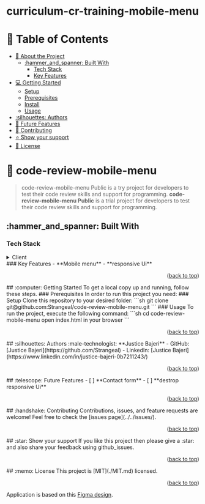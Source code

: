 # curriculum-cr-training-mobile-menu
<!-- TABLE OF CONTENTS -->
# :green_book: Table of Contents
- [:book: About the Project](#about-project)
  - [:hammer_and_spanner: Built With](#built-with)
    - [Tech Stack](#tech-stack)
    - [Key Features](#key-features)
- [:computer: Getting Started](#getting-started)
  - [Setup](#setup)
  - [Prerequisites](#prerequisites)
  - [Install](#install)
  - [Usage](#usage)
- [:silhouettes: Authors](#authors)
- [:telescope: Future Features](#future-features)
- [:handshake: Contributing](#contributing)
- [:star:️ Show your support](#support)
- [:memo: License](#license)
<!-- PROJECT DESCRIPTION -->
# :book: code-review-mobile-menu <a name="about-project"></a>
> code-review-mobile-menu
> Public is a try project for developers to test their code review skills and support for programming.
**code-review-mobile-menu
Public** is a trial project for developers to test their code review skills and support for programming.
## :hammer_and_spanner: Built With <a name="built-with"></a>
### Tech Stack <a name="tech-stack"></a>
<details>
  <summary>Client</summary>
  <ul>
    <li><a href="https://reactjs.org/">Javascript</a></li>
    <li><a href="https://reactjs.org/">CSS</a></li>
    <li><a href="https://reactjs.org/">HTML</a></li>
  </ul>
</details>
<!-- Features -->
### Key Features <a name="key-features"></a>
- **Mobile menu**
- **responsive Ui**
<p align="right">(<a href="#readme-top">back to top</a>)</p>
<!-- GETTING STARTED -->
## :computer: Getting Started <a name="getting-started"></a>
To get a local copy up and running, follow these steps.
### Prerequisites
In order to run this project you need:
### Setup
Clone this repository to your desired folder:
```sh
  git clone git@github.com:Strangeal/code-review-mobile-menu.git
```
### Usage
To run the project, execute the following command:
```sh
  cd code-review-mobile-menu
  open index.html in your browser
```
<p align="right">(<a href="#readme-top">back to top</a>)</p>
<!-- AUTHORS -->
## :silhouettes: Authors <a name="authors"></a>
:male-technologist: **Justice Bajeri**
- GitHub: [Justice Bajeri](https://github.com/Strangeal)
- LinkedIn: [Justice Bajeri](https://www.linkedin.com/in/justice-bajeri-0b7211243/)
<p align="right">(<a href="#readme-top">back to top</a>)</p>
<!-- FUTURE FEATURES -->
## :telescope: Future Features <a name="future-features"></a>
- [ ] **Contact form**
- [ ] **destrop responsive Ui**
<p align="right">(<a href="#readme-top">back to top</a>)</p>
<!-- CONTRIBUTING -->
## :handshake: Contributing <a name="contributing"></a>
Contributions, issues, and feature requests are welcome!
Feel free to check the [issues page](../../issues/).
<p align="right">(<a href="#readme-top">back to top</a>)</p>
<!-- SUPPORT -->
## :star:️ Show your support <a name="support"></a>
If you like this project then please give a :star:️ and also share your feedback using github_issues.
<p align="right">(<a href="#readme-top">back to top</a>)</p>
<!-- LICENSE -->
## :memo: License <a name="license"></a>
This project is [MIT](./MIT.md) licensed.
<p align="right">(<a href="#readme-top">back to top</a>)</p>

Application is based on this [Figma design](https://www.figma.com/file/t3EJUCAEViw3QasuJLPLVT/Microverse-Student-Potfolio-Templates-Main?node-id=1%3A1471).
